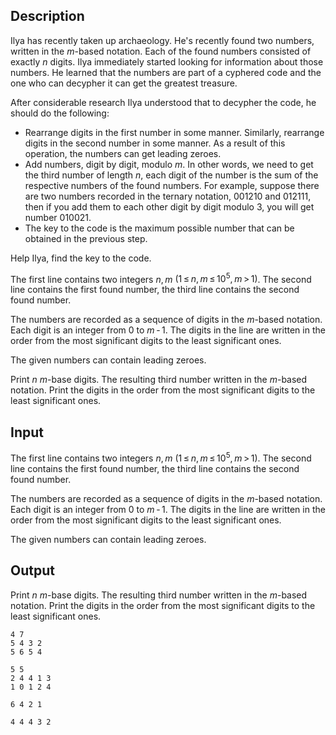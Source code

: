 ## Description

<div><p>Ilya has recently taken up archaeology. He's recently found two numbers, written in the <span class="tex-span"><i>m</i></span>-based notation. Each of the found numbers consisted of exactly <span class="tex-span"><i>n</i></span> digits. Ilya immediately started looking for information about those numbers. He learned that the numbers are part of a cyphered code and the one who can decypher it can get the greatest treasure.</p><p>After considerable research Ilya understood that to decypher the code, he should do the following:</p><ul> <li> Rearrange digits in the first number in some manner. Similarly, rearrange digits in the second number in some manner. As a result of this operation, the numbers can get leading zeroes. </li><li> Add numbers, digit by digit, modulo <span class="tex-span"><i>m</i></span>. In other words, we need to get the third number of length <span class="tex-span"><i>n</i></span>, each digit of the number is the sum of the respective numbers of the found numbers. For example, suppose there are two numbers recorded in the ternary notation, 001210 and 012111, then if you add them to each other digit by digit modulo 3, you will get number 010021. </li><li> The key to the code is the maximum possible number that can be obtained in the previous step. </li></ul><p>Help Ilya, find the key to the code.</p></div><div class="input-specification"><p>The first line contains two integers <span class="tex-span"><i>n</i>, <i>m</i></span> <span class="tex-span">(1 ≤ <i>n</i>, <i>m</i> ≤ 10<sup class="upper-index">5</sup>, <i>m</i> &gt; 1)</span>. The second line contains the first found number, the third line contains the second found number. </p><p>The numbers are recorded as a sequence of digits in the <span class="tex-span"><i>m</i></span>-based notation. Each digit is an integer from 0 to <span class="tex-span"><i>m</i> - 1</span>. The digits in the line are written in the order from the most significant digits to the least significant ones.</p><p>The given numbers can contain leading zeroes.</p></div><div class="output-specification"><p>Print <span class="tex-span"><i>n</i></span> <span class="tex-span"><i>m</i></span>-base digits. The resulting third number written in the <span class="tex-span"><i>m</i></span>-based notation. Print the digits in the order from the most significant digits to the least significant ones.</p></div>

## Input

<p>The first line contains two integers <span class="tex-span"><i>n</i>, <i>m</i></span> <span class="tex-span">(1 ≤ <i>n</i>, <i>m</i> ≤ 10<sup class="upper-index">5</sup>, <i>m</i> &gt; 1)</span>. The second line contains the first found number, the third line contains the second found number. </p><p>The numbers are recorded as a sequence of digits in the <span class="tex-span"><i>m</i></span>-based notation. Each digit is an integer from 0 to <span class="tex-span"><i>m</i> - 1</span>. The digits in the line are written in the order from the most significant digits to the least significant ones.</p><p>The given numbers can contain leading zeroes.</p>

## Output

<p>Print <span class="tex-span"><i>n</i></span> <span class="tex-span"><i>m</i></span>-base digits. The resulting third number written in the <span class="tex-span"><i>m</i></span>-based notation. Print the digits in the order from the most significant digits to the least significant ones.</p>





```input1
4 7
5 4 3 2
5 6 5 4

```




```input2
5 5
2 4 4 1 3
1 0 1 2 4

```




```output1
6 4 2 1 

```




```output2
4 4 4 3 2 

```


